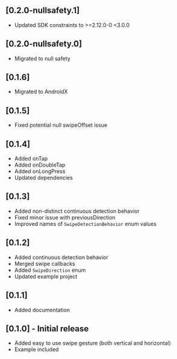 ## [0.2.0-nullsafety.1]

* Updated SDK constraints to >=2.12.0-0 <3.0.0

## [0.2.0-nullsafety.0]

* Migrated to null safety

## [0.1.6]

* Migrated to AndroidX

## [0.1.5]

* Fixed potential null swipeOffset issue

## [0.1.4]

* Added onTap
* Added onDoubleTap
* Added onLongPress
* Updated dependencies

## [0.1.3]

* Added non-distinct continuous detection behavior
* Fixed minor issue with previousDirection
* Improved names of `SwipeDetectionBehavior` enum values

## [0.1.2]

* Added continuous detection behavior
* Merged swipe callbacks
* Added `SwipeDirection` enum
* Updated example project

## [0.1.1]

* Added documentation

## [0.1.0] - Initial release

* Added easy to use swipe gesture (both vertical and horizontal)
* Example included
